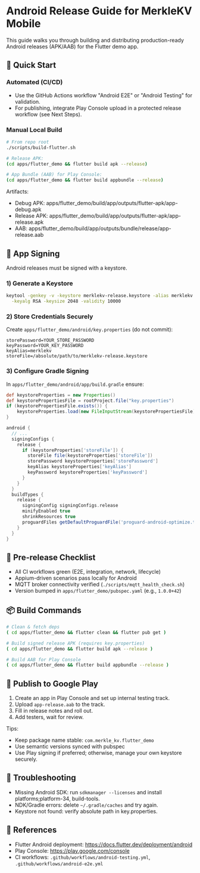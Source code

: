 # Android Release Guide for MerkleKV Mobile

This guide walks you through building and distributing production-ready Android releases (APK/AAB) for the Flutter demo app.

## 🚀 Quick Start

### Automated (CI/CD)
- Use the GitHub Actions workflow "Android E2E" or "Android Testing" for validation.
- For publishing, integrate Play Console upload in a protected release workflow (see Next Steps).

### Manual Local Build
```bash
# From repo root
./scripts/build-flutter.sh

# Release APK:
(cd apps/flutter_demo && flutter build apk --release)

# App Bundle (AAB) for Play Console:
(cd apps/flutter_demo && flutter build appbundle --release)
```

Artifacts:
- Debug APK: apps/flutter_demo/build/app/outputs/flutter-apk/app-debug.apk
- Release APK: apps/flutter_demo/build/app/outputs/flutter-apk/app-release.apk
- AAB: apps/flutter_demo/build/app/outputs/bundle/release/app-release.aab

## 🔐 App Signing

Android releases must be signed with a keystore.

### 1) Generate a Keystore
```bash
keytool -genkey -v -keystore merklekv-release.keystore -alias merklekv \
  -keyalg RSA -keysize 2048 -validity 10000
```

### 2) Store Credentials Securely
Create `apps/flutter_demo/android/key.properties` (do not commit):
```
storePassword=YOUR_STORE_PASSWORD
keyPassword=YOUR_KEY_PASSWORD
keyAlias=merklekv
storeFile=/absolute/path/to/merklekv-release.keystore
```

### 3) Configure Gradle Signing
In `apps/flutter_demo/android/app/build.gradle` ensure:
```gradle
def keystoreProperties = new Properties()
def keystorePropertiesFile = rootProject.file("key.properties")
if (keystorePropertiesFile.exists()) {
    keystoreProperties.load(new FileInputStream(keystorePropertiesFile))
}

android {
  // ...
  signingConfigs {
    release {
      if (keystoreProperties['storeFile']) {
        storeFile file(keystoreProperties['storeFile'])
        storePassword keystoreProperties['storePassword']
        keyAlias keystoreProperties['keyAlias']
        keyPassword keystoreProperties['keyPassword']
      }
    }
  }
  buildTypes {
    release {
      signingConfig signingConfigs.release
      minifyEnabled true
      shrinkResources true
      proguardFiles getDefaultProguardFile('proguard-android-optimize.txt'), 'proguard-rules.pro'
    }
  }
}
```

## 🧪 Pre-release Checklist
- All CI workflows green (E2E, integration, network, lifecycle)
- Appium-driven scenarios pass locally for Android
- MQTT broker connectivity verified (`./scripts/mqtt_health_check.sh`)
- Version bumped in `apps/flutter_demo/pubspec.yaml` (e.g., `1.0.0+42`)

## 📦 Build Commands

```bash
# Clean & fetch deps
( cd apps/flutter_demo && flutter clean && flutter pub get )

# Build signed release APK (requires key.properties)
( cd apps/flutter_demo && flutter build apk --release )

# Build AAB for Play Console
( cd apps/flutter_demo && flutter build appbundle --release )
```

## 🚢 Publish to Google Play

1) Create an app in Play Console and set up internal testing track.
2) Upload `app-release.aab` to the track.
3) Fill in release notes and roll out.
4) Add testers, wait for review.

Tips:
- Keep package name stable: `com.merkle_kv.flutter_demo`
- Use semantic versions synced with pubspec
- Use Play signing if preferred; otherwise, manage your own keystore securely.

## 🧰 Troubleshooting
- Missing Android SDK: run `sdkmanager --licenses` and install platforms;platform-34, build-tools.
- NDK/Gradle errors: delete `~/.gradle/caches` and try again.
- Keystore not found: verify absolute path in key.properties.

## 🔗 References
- Flutter Android deployment: https://docs.flutter.dev/deployment/android
- Play Console: https://play.google.com/console
- CI workflows: `.github/workflows/android-testing.yml`, `.github/workflows/android-e2e.yml`
